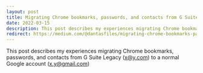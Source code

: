 ```yaml
---
layout: post
title: Migrating Chrome bookmarks, passwords, and contacts from G Suite Legacy to a normal Google account
date: 2022-03-15
description: This post describes my experiences migrating Chrome bookmarks, passwords, and contacts from G Suite Legacy (x@y.com) to a normal Google account (x.y@gmail.com)
redirect: https://medium.com/@dantasfiles/migrating-chrome-bookmarks-passwords-and-contacts-from-g-suite-legacy-to-a-normal-google-account-fd9c1bd1b686
---
```


This post describes my experiences migrating Chrome bookmarks, passwords, and contacts from G Suite Legacy (x@y.com) to a normal Google account (x.y@gmail.com)

